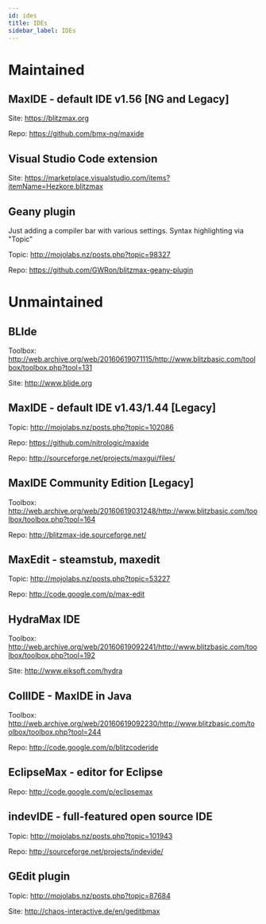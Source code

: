 ```yaml
---
id: ides
title: IDEs
sidebar_label: IDEs
---
```


# Maintained

## MaxIDE - default IDE v1.56 [NG and Legacy]
Site: https://blitzmax.org

Repo: https://github.com/bmx-ng/maxide


## Visual Studio Code extension
Site: https://marketplace.visualstudio.com/items?itemName=Hezkore.blitzmax


## Geany plugin 
Just adding a compiler bar with various settings. Syntax highlighting via "Topic"

Topic: http://mojolabs.nz/posts.php?topic=98327

Repo: https://github.com/GWRon/blitzmax-geany-plugin



# Unmaintained

## BLIde
Toolbox: http://web.archive.org/web/20160619071115/http://www.blitzbasic.com/toolbox/toolbox.php?tool=131

Site: http://www.blide.org


## MaxIDE - default IDE v1.43/1.44 [Legacy]
Topic: http://mojolabs.nz/posts.php?topic=102086

Repo: https://github.com/nitrologic/maxide

Repo: http://sourceforge.net/projects/maxgui/files/


## MaxIDE Community Edition [Legacy]
Toolbox: http://web.archive.org/web/20160619031248/http://www.blitzbasic.com/toolbox/toolbox.php?tool=164

Repo: http://blitzmax-ide.sourceforge.net/


## MaxEdit - steamstub, maxedit
Topic: http://mojolabs.nz/posts.php?topic=53227

Repo: http://code.google.com/p/max-edit


## HydraMax IDE
Toolbox: http://web.archive.org/web/20160619092241/http://www.blitzbasic.com/toolbox/toolbox.php?tool=192

Site: http://www.eiksoft.com/hydra


## CollIDE - MaxIDE in Java
Toolbox: http://web.archive.org/web/20160619092230/http://www.blitzbasic.com/toolbox/toolbox.php?tool=244

Repo: http://code.google.com/p/blitzcoderide


## EclipseMax - editor for Eclipse
Repo: http://code.google.com/p/eclipsemax


## indevIDE - full-featured open source IDE
Topic: http://mojolabs.nz/posts.php?topic=101943

Repo: http://sourceforge.net/projects/indevide/


## GEdit plugin
Topic: http://mojolabs.nz/posts.php?topic=87684

Site: http://chaos-interactive.de/en/geditbmax
